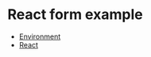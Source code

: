 # React form example

- [Environment](https://github.com/piratuks/exercise/blob/main/react-typescript/docs/environment.md)
- [React](https://github.com/piratuks/exercise/blob/main/react-typescript/docs/react.md)
